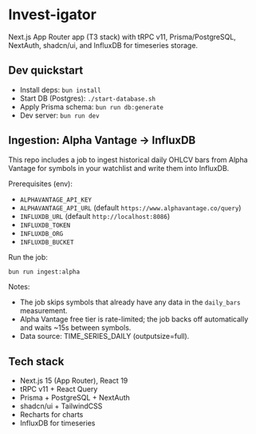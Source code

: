 # Invest-igator

Next.js App Router app (T3 stack) with tRPC v11, Prisma/PostgreSQL, NextAuth, shadcn/ui, and InfluxDB for timeseries storage.

## Dev quickstart

- Install deps: `bun install`
- Start DB (Postgres): `./start-database.sh`
- Apply Prisma schema: `bun run db:generate`
- Dev server: `bun run dev`

## Ingestion: Alpha Vantage → InfluxDB

This repo includes a job to ingest historical daily OHLCV bars from Alpha Vantage for symbols in your watchlist and write them into InfluxDB.

Prerequisites (env):

- `ALPHAVANTAGE_API_KEY`
- `ALPHAVANTAGE_API_URL` (default `https://www.alphavantage.co/query`)
- `INFLUXDB_URL` (default `http://localhost:8086`)
- `INFLUXDB_TOKEN`
- `INFLUXDB_ORG`
- `INFLUXDB_BUCKET`

Run the job:

```sh
bun run ingest:alpha
```

Notes:

- The job skips symbols that already have any data in the `daily_bars` measurement.
- Alpha Vantage free tier is rate-limited; the job backs off automatically and waits ~15s between symbols.
- Data source: TIME_SERIES_DAILY (outputsize=full).

## Tech stack

- Next.js 15 (App Router), React 19
- tRPC v11 + React Query
- Prisma + PostgreSQL + NextAuth
- shadcn/ui + TailwindCSS
- Recharts for charts
- InfluxDB for timeseries

